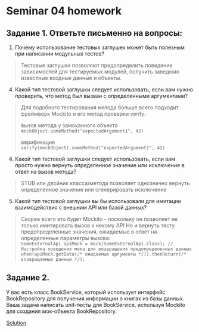 # Seminar 04 homework

## Задание 1. Ответьте письменно на вопросы:

1)  Почему использование тестовых заглушек может быть полезным при написании модульных тестов?  
> Тестовые заглушки позволяют предопределить поведение зависимостей для тестируемых модулей, получить заведомо известные входные данные и объекты.


4) Какой тип тестовой заглушки следует использовать, если вам нужно проверить, что метод был вызван с определенными аргументами?  
> Для подобного тестирования метода больше всего подходит фреймворк Mockito и его метод проверки verify: <br> <p>вызов метода у замоканного объекта ```mockObject.someMethod("expectedArgument1", 42)```</p>
> верификация <br> ```verify(mockObject).someMethod("expectedArgument1", 42)```
> 

4) Какой тип тестовой заглушки следует использовать, если вам просто нужно вернуть определенное значение или исключение в ответ на вызов метода?  
> STUB или двойник класса/метода позволяет однозначно вернуть определенное значение или сгенерировать исключение
5) Какой тип тестовой заглушки вы бы использовали для имитации взаимодействия с внешним API или базой данных?  
> Скорее всего это будет Mockito - поскольку он позволяет не только имитировать вызов к некому API Но и вернуть тесту предопределенные значения, ожидаемые в ответ на определенные параметры вызова: 
> <br> ```SomeExternalApi apiMock = mock(SomeExternalApi.class);
> // Настройка поведения мока для возвращения предопределенных данных
 when(apiMock.getData(/* ожидаемые аргументы */)).thenReturn(/* возвращаемые данные */);```   
## Задание 2.  
У вас есть класс BookService, который использует интерфейс BookRepository для получения информации о книгах из базы данных. Ваша задача написать unit-тесты для BookService, используя Mockito для создания мок-объекта BookRepository.

[Solution]()